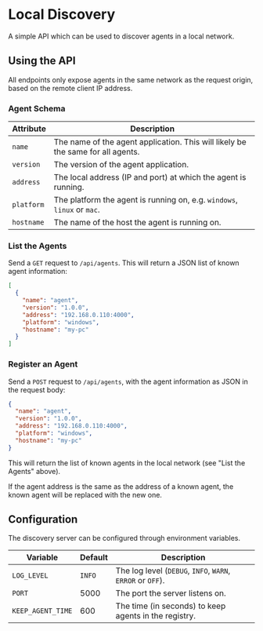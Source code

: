 # Local Discovery

A simple API which can be used to discover agents in a local network.

## Using the API

All endpoints only expose agents in the same network as the request origin, based on the remote client IP address.

### Agent Schema

| Attribute  | Description |
|------------|-------------|
| `name`     | The name of the agent application. This will likely be the same for all agents.
| `version`  | The version of the agent application.
| `address`  | The local address (IP and port) at which the agent is running.
| `platform` | The platform the agent is running on, e.g. `windows`, `linux` or `mac`.
| `hostname` | The name of the host the agent is running on.

### List the Agents

Send a `GET` request to `/api/agents`. This will return a JSON list of known agent information:

```json
[
  {
    "name": "agent",
    "version": "1.0.0",
    "address": "192.168.0.110:4000",
    "platform": "windows",
    "hostname": "my-pc"
  }
]
```

### Register an Agent

Send a `POST` request to `/api/agents`, with the agent information as JSON in the request body:

```json
{
  "name": "agent",
  "version": "1.0.0",
  "address": "192.168.0.110:4000",
  "platform": "windows",
  "hostname": "my-pc"
}
```

This will return the list of known agents in the local network (see "List the Agents" above).

If the agent address is the same as the address of a known agent, the known agent will be replaced with the new one.

## Configuration

The discovery server can be configured through environment variables.

| Variable          | Default | Description |
|-------------------|---------|-------------|
| `LOG_LEVEL`       | `INFO`  | The log level (`DEBUG`, `INFO`, `WARN`, `ERROR` or `OFF`).
| `PORT`            | 5000    | The port the server listens on.
| `KEEP_AGENT_TIME` | 600     | The time (in seconds) to keep agents in the registry. 
